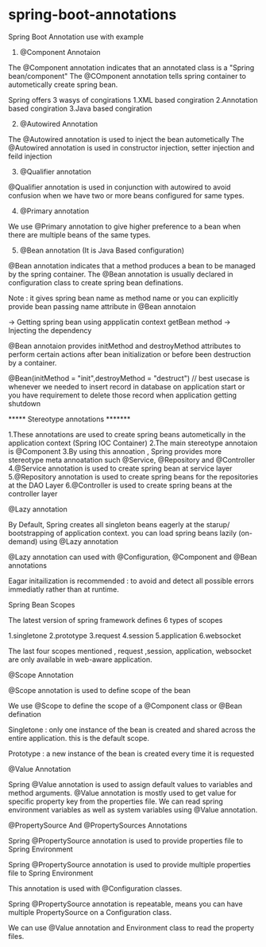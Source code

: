 # spring-boot-annotations
Spring Boot Annotation use with example


1) @Component Annotaion

The @Component annotation indicates that an annotated class is a "Spring bean/component"
The @COmponent annotation tells spring container to autometically create spring bean.

Spring offers 3 wasys of congirations
    1.XML based congiration
    2.Annotation based congiration
    3.Java based congiration

2) @Autowired Annotation

The @Autowired annotation is used to inject the bean autometically
The @Autowired annotation is used in constructor injection, setter injection and feild injection

3) @Qualifier annotation

@Qualifier annotation is used in conjunction with autowired to avoid confusion when we have two or more beans configured for same types.


4) @Primary annotation

We use @Primary annotation to give higher preference to a bean when there are multiple beans of the same types.

5) @Bean annotation  (It is Java Based configuration)

@Bean annotation indicates that a method produces a bean to be managed by the spring container.
The @Bean annotation is usually declared in configuration class to create spring bean definations.

Note : it gives spring bean name as method name or you can explicitly provide bean passing name attribute in @Bean annotaion

-> Getting spring bean using appplicatin context getBean method
-> Injecting the dependency

@Bean annotaion provides initMethod and destroyMethod attributes to perform certain actions after bean initialization or before been destruction by a container.

 @Bean(initMethod = "init",destroyMethod = "destruct") // best usecase is whenever we needed to insert record in database on application start
 or you have requirement to delete those record when application getting shutdown


***** Stereotype annotations *******

1.These annotations are used to create spring beans autometically in the application context (Spring IOC Container)
2.The main stereotype annotaion is @Component
3.By using this annoation , Spring provides more stereotype meta annoatation such @Service, @Repository and @Controller
4.@Service annotation is used to create spring bean at service layer
5.@Repository annotation is used to create spring beans for the repositories at the DAO Layer
6.@Controller is used to create spring beans at the controller  layer


@Lazy annotation

By Default, Spring creates all singleton beans eagerly at the starup/ bootstrapping of application context.
you can load spring beans lazily (on-demand) using @Lazy annotation

@Lazy annotation can used with @Configuration, @Component and @Bean annotations

Eagar initailization is recommended : to avoid and detect all possible errors immediatly rather than at runtime.

Spring Bean Scopes

The latest version of spring framework defines 6 types of scopes

1.singletone
2.prototype
3.request
4.session
5.application
6.websocket

The last four scopes mentioned , request ,session, application, websocket are only available in web-aware application.

@Scope Annotation

@Scope annotation is used to define scope of the bean

We use @Scope to define the scope of a @Component class or @Bean defination

Singletone : only one instance of the bean is created and shared across the entire application. this is the default scope.

Prototype : a new instance of the bean is created every time it is requested

@Value Annotation

Spring @Value annotation is used to assign default values to variables and method arguments.
@Value annotation is mostly used to get value for specific property key from the properties file.
We can read spring environment variables as well as system variables using @Value annotation.


@PropertySource And @PropertySources Annotations

Spring @PropertySource annotation is used to provide properties file to Spring Environment

Spring @PropertySource annotation is used to provide multiple properties file to Spring Environment

This annotation is used with @Configuration classes.

Spring @PropertySource annotation is repeatable, means you can have multiple PropertySource on a Configuration class.

We can use @Value annotation and Environment class to read the property files.
